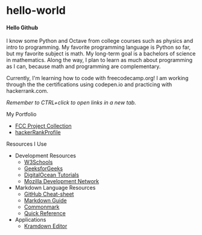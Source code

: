# hello-world
#### Hello Github

I know some Python and Octave from college courses such as physics and intro to programming.
My favorite programming language is Python so far, but my favorite subject is math.
My long-term goal is a bachelors of science in mathematics. Along the way, I plan to learn as much about programming as I can, because math and programming are complementary.

Currently, I'm learning how to code with freecodecamp.org!
I am working through the the certifications using codepen.io and practicing with hackerrank.com.

*Remember to CTRL+click to open links in a new tab.*

My Portfolio
<ul>
  <li><a href="https://codepen.io/collection/AMmLOd/" target="_blank">FCC Project Collection</a></li>
  <li><a href="https://www.hackerrank.com/JonathanGrant92?hr_r=1" target="_blank">hackerRankProfile</a></li>
</ul

Resources I Use
<ul>
  <li>Development Resources
  <ul>
    <li><a href="https://www.w3schools.com/tags/default.asp" target="_blank">W3Schools</a></li>
    <li><a href="https://www.geeksforgeeks.org/" target="_blank">GeeksforGeeks</a></li>
    <li><a href="https://www.digitalocean.com/community/tutorials?primary_filter=series" target="_blank">DigitalOcean Tutorials</a></li>
    <li><a href="https://developer.mozilla.org/en-US/" target="_blank">Mozilla Development Network</a></li>
  </ul></li>
  <li>Markdown Language Resources
  <ul>
    <li><a href="https://github.com/adam-p/markdown-here/wiki/Markdown-Cheatsheet#lists" target="_blank">GitHub Cheat-sheet</a></li>
    <li><a href="https://www.markdownguide.org/basic-syntax/" target="_blank">Markdown Guide</a></li>
    <li><a href="https://commonmark.org/" target="_blank">Commonmark</a></li>
    <li><a href="https://en.support.wordpress.com/markdown-quick-reference/" target="_blank">Quick Reference</a></li>
  </ul></li>
  <li>Applications
  <ul>
    <li><a href="https://kramdown.herokuapp.com/" target="_blank">Kramdown Editor</a></li>
  </ul></li>
</ul>

<!---
https://postimg.cc/gallery/1lirlhwxw/
https://jonathangrant92.imgur.com/all/
https://www.theodinproject.com/dashboard
--->
